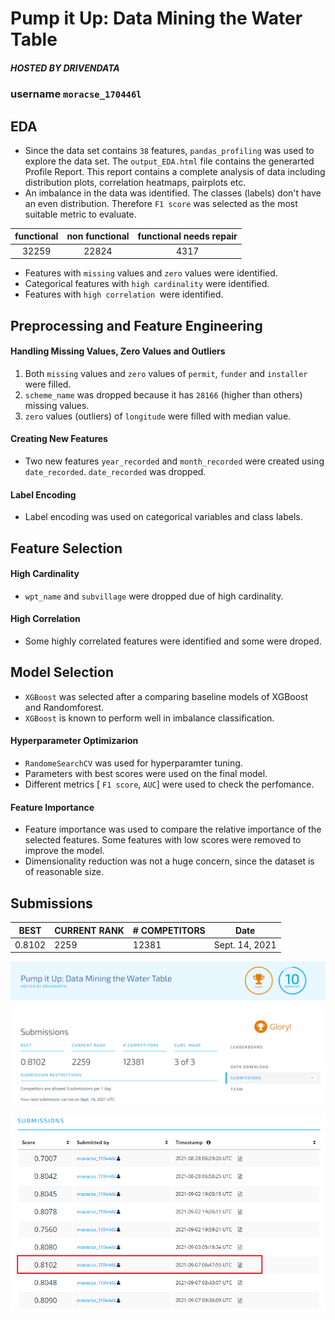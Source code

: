 # Pump it Up: Data Mining the Water Table
##### _HOSTED BY DRIVENDATA_

### username `moracse_170446l`

## EDA
- Since the data set contains `38` features, `pandas_profiling`  was used to explore the data set. The `output_EDA.html` file contains the generarted Profile Report. This report contains a complete analysis of data including distribution plots, correlation heatmaps, pairplots etc.  
- An imbalance in the data was identified. The classes (labels) don't have an even distribution. Therefore `F1 score` was selected as the most suitable metric to evaluate. 

| functional | non functional | functional needs repair |
| :---: | :---: |  :---:|
|32259|22824|4317|

- Features with `missing` values and `zero` values were identified.
- Categorical features with `high cardinality` were identified. 
- Features with `high correlation `were identified.

## Preprocessing and Feature Engineering

#### Handling Missing Values, Zero Values and Outliers
1. Both `missing` values and `zero` values of `permit`, `funder` and `installer` were filled.
2. `scheme_name` was dropped because it has `28166` (higher than others) missing values.
3. `zero` values (outliers) of  `longitude` were filled with median value.

#### Creating New Features

- Two new features `year_recorded` and `month_recorded` were created using `date_recorded`. `date_recorded` was dropped. 

#### Label Encoding

- Label encoding was used on categorical variables and class labels.

## Feature Selection

#### High Cardinality
- `wpt_name` and `subvillage` were dropped due of high cardinality.

#### High Correlation
- Some highly correlated features were identified and some were droped.

## Model Selection

- `XGBoost` was selected after a comparing baseline models of XGBoost and Randomforest. 
- `XGBoost` is known to perform well in imbalance classification. 

#### Hyperparameter Optimizarion
- `RandomeSearchCV` was used for hyperparamter tuning. 
- Parameters with best scores were used on the final model.
- Different metrics [ `F1 score`, `AUC`] were used to check the perfomance.

#### Feature Importance
- Feature importance was used to compare the relative importance of the selected features. Some features with low scores were removed to improve the model.
- Dimensionality reduction was not a huge concern, since the dataset is of reasonable size. 

## Submissions

| BEST | CURRENT RANK | # COMPETITORS | Date |
| ------ | ------ | ------ | ------ |
| 0.8102 | 2259 | 12381| Sept. 14, 2021 |

![best submission](https://github.com/kavindaperera/pump-it-up-170446l/blob/main/submission_proof.PNG?raw=true)

![all submissions](https://github.com/kavindaperera/pump-it-up-170446l/blob/main/submissions.PNG?raw=true)


